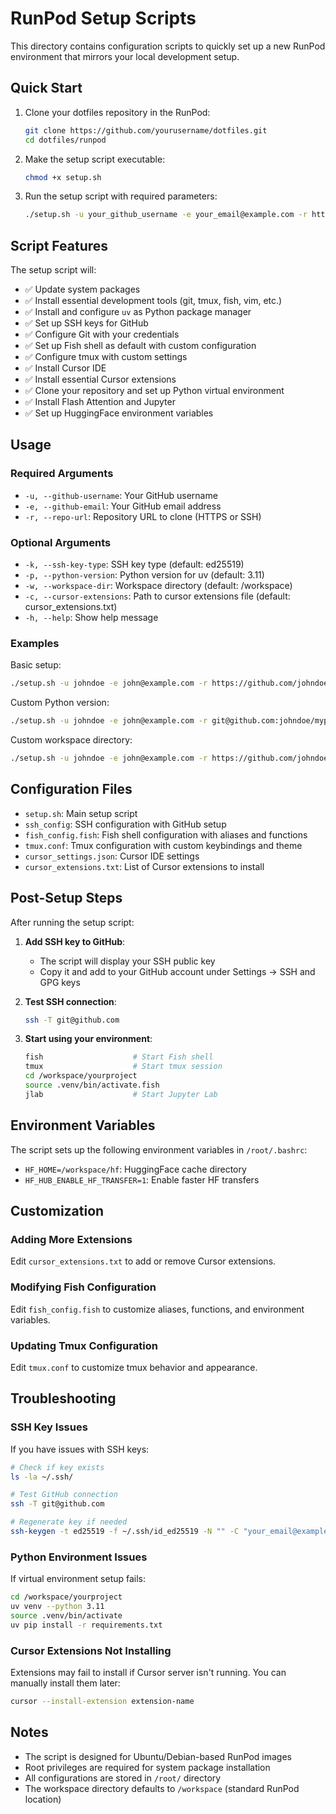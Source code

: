 # RunPod Setup Scripts

This directory contains configuration scripts to quickly set up a new RunPod environment that mirrors your local development setup.

## Quick Start

1. Clone your dotfiles repository in the RunPod:
   ```bash
   git clone https://github.com/yourusername/dotfiles.git
   cd dotfiles/runpod
   ```

2. Make the setup script executable:
   ```bash
   chmod +x setup.sh
   ```

3. Run the setup script with required parameters:
   ```bash
   ./setup.sh -u your_github_username -e your_email@example.com -r https://github.com/yourusername/your-repo.git
   ```

## Script Features

The setup script will:
- ✅ Update system packages
- ✅ Install essential development tools (git, tmux, fish, vim, etc.)
- ✅ Install and configure `uv` as Python package manager
- ✅ Set up SSH keys for GitHub
- ✅ Configure Git with your credentials
- ✅ Set up Fish shell as default with custom configuration
- ✅ Configure tmux with custom settings
- ✅ Install Cursor IDE
- ✅ Install essential Cursor extensions
- ✅ Clone your repository and set up Python virtual environment
- ✅ Install Flash Attention and Jupyter
- ✅ Set up HuggingFace environment variables

## Usage

### Required Arguments
- `-u, --github-username`: Your GitHub username
- `-e, --github-email`: Your GitHub email address
- `-r, --repo-url`: Repository URL to clone (HTTPS or SSH)

### Optional Arguments
- `-k, --ssh-key-type`: SSH key type (default: ed25519)
- `-p, --python-version`: Python version for uv (default: 3.11)
- `-w, --workspace-dir`: Workspace directory (default: /workspace)
- `-c, --cursor-extensions`: Path to cursor extensions file (default: cursor_extensions.txt)
- `-h, --help`: Show help message

### Examples

Basic setup:
```bash
./setup.sh -u johndoe -e john@example.com -r https://github.com/johndoe/myproject.git
```

Custom Python version:
```bash
./setup.sh -u johndoe -e john@example.com -r git@github.com:johndoe/myproject.git --python-version 3.12
```

Custom workspace directory:
```bash
./setup.sh -u johndoe -e john@example.com -r https://github.com/johndoe/myproject.git -w /custom/workspace
```

## Configuration Files

- `setup.sh`: Main setup script
- `ssh_config`: SSH configuration with GitHub setup
- `fish_config.fish`: Fish shell configuration with aliases and functions
- `tmux.conf`: Tmux configuration with custom keybindings and theme
- `cursor_settings.json`: Cursor IDE settings
- `cursor_extensions.txt`: List of Cursor extensions to install

## Post-Setup Steps

After running the setup script:

1. **Add SSH key to GitHub**:
   - The script will display your SSH public key
   - Copy it and add to your GitHub account under Settings → SSH and GPG keys

2. **Test SSH connection**:
   ```bash
   ssh -T git@github.com
   ```

3. **Start using your environment**:
   ```bash
   fish                    # Start Fish shell
   tmux                    # Start tmux session
   cd /workspace/yourproject
   source .venv/bin/activate.fish
   jlab                    # Start Jupyter Lab
   ```

## Environment Variables

The script sets up the following environment variables in `/root/.bashrc`:
- `HF_HOME=/workspace/hf`: HuggingFace cache directory
- `HF_HUB_ENABLE_HF_TRANSFER=1`: Enable faster HF transfers

## Customization

### Adding More Extensions
Edit `cursor_extensions.txt` to add or remove Cursor extensions.

### Modifying Fish Configuration
Edit `fish_config.fish` to customize aliases, functions, and environment variables.

### Updating Tmux Configuration
Edit `tmux.conf` to customize tmux behavior and appearance.

## Troubleshooting

### SSH Key Issues
If you have issues with SSH keys:
```bash
# Check if key exists
ls -la ~/.ssh/

# Test GitHub connection
ssh -T git@github.com

# Regenerate key if needed
ssh-keygen -t ed25519 -f ~/.ssh/id_ed25519 -N "" -C "your_email@example.com"
```

### Python Environment Issues
If virtual environment setup fails:
```bash
cd /workspace/yourproject
uv venv --python 3.11
source .venv/bin/activate
uv pip install -r requirements.txt
```

### Cursor Extensions Not Installing
Extensions may fail to install if Cursor server isn't running. You can manually install them later:
```bash
cursor --install-extension extension-name
```

## Notes

- The script is designed for Ubuntu/Debian-based RunPod images
- Root privileges are required for system package installation
- All configurations are stored in `/root/` directory
- The workspace directory defaults to `/workspace` (standard RunPod location)
